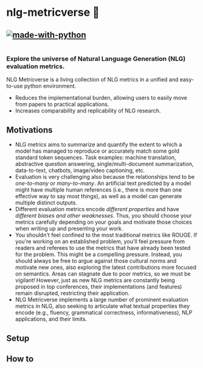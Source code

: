 # nlg-metricverse 🌌

[![made-with-python](https://img.shields.io/badge/Made%20with-Python-blue?style=plastic&logo=python&logoColor=FFF800)](#python)
---

<p align="center">
  <img src="./figs/nlgmetricverse_banner.png" title="nlg-metricverse" alt="">
</p>

### Explore the universe of Natural Language Generation (NLG) evaluation metrics.
NLG Metricverse is a living collection of NLG metrics in a unified and easy-to-use python environment.
* Reduces the implementational burden, allowing users to easily move from papers to practical applications.
* Increases comparability and replicability of NLG research.

## Motivations
* NLG metrics aims to summarize and quantify the extent to which a model has managed to reproduce or accurately match some gold standard token sequences. Task examples: machine translation, abstractive question answering, single/multi-document summarization, data-to-text, chatbots, image/video captioning, etc.
* Evaluation is very challenging also because the relationships tend to be _one-to-many_ or _many-to-many_. An artificial text predicted by a model might have multiple human references (i.e., there is more than one effective way to say most things), as well as a model can generate multiple distinct outputs.
* Different evaluation metrics encode _different properties_ and have _different biases and other weaknesses_. Thus, you should choose your metrics carefully depending on your goals and motivate those choices when writing up and presenting your work.
* You shouldn't feel confined to the most traditional metrics like ROUGE. If you're working on an established problem, you'll feel pressure from readers and referees to use the metrics that have already been tested for the problem. This might be a compelling pressure. Instead, you should always be free to argue against those cultural norms and motivate new ones, also exploring the latest contributions more focused on semantics. Areas can stagnate due to poor metrics, so we must be vigilant! However, just as new NLG metrics are constantly being proposed in top conferences, their implementations (and features) remain disrupted, restricting their application.
* NLG Metricverse implements a large number of prominent evaluation metrics in NLG, also seeking to articulate what textual properties they encode (e.g., fluency, grammatical correctness, informativeness), NLP applications, and their limits.

## Setup

## How to
